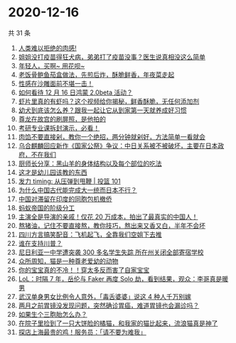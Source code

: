 # 2020-12-16

共 31 条

<!-- BEGIN ZHIHUVIDEO -->
<!-- 最后更新时间 Wed Dec 16 2020 17:07:17 GMT+0800 (CST) -->
1. [人类难以拒绝的肉感!](https://www.zhihu.com/zvideo/1322197133614039040)
1. [姐姐没打疫苗得狂犬病，弟弟打了疫苗没事？医生说真相没这么简单](https://www.zhihu.com/zvideo/1322276660104572928)
1. [年轻人，买啊~ 用花呗~](https://www.zhihu.com/zvideo/1322476552668200960)
1. [老饭骨鲍鱼茄盒做法，先煎后炸，酥脆鲜香，年夜菜走起](https://www.zhihu.com/zvideo/1322188176518041600)
1. [性感在沙雕面前不堪一击！](https://www.zhihu.com/zvideo/1322165237861273600)
1. [如何看待 12 月 16 日鸿蒙 2.0beta 活动？](https://www.zhihu.com/zvideo/1322532883173433344)
1. [虾片里真的有虾吗？这个视频给你揭秘，鲜香酥脆，无任何添加剂](https://www.zhihu.com/zvideo/1320874789674450944)
1. [幼犬到底该怎么养？跟我一起让它从到家第一天就养成好习惯](https://www.zhihu.com/zvideo/1321457342123053056)
1. [尊龙在故宫的刷屏照，是他拍的](https://www.zhihu.com/zvideo/1321921622736441344)
1. [考研专业课拆封演示，必看！](https://www.zhihu.com/zvideo/1320664344884350976)
1. [肉馅不要直接剁，教你一个绝招，两分钟就剁好，方法简单一看就会](https://www.zhihu.com/zvideo/1322555731573551104)
1. [乌合麒麟回应新作《国家公祭》争议：中日关系被不被破坏，主要在日本政府，不在我们](https://www.zhihu.com/zvideo/1321820582329798656)
1. [厨师长分享：黑山羊的身体结构以及每个部位的吃法](https://www.zhihu.com/zvideo/1322539320126312448)
1. [这才是幼儿园该教的东西](https://www.zhihu.com/zvideo/1322554655919407104)
1. [发力 timing: 从压弹到甩鞭 | 投篮 101](https://www.zhihu.com/zvideo/1322141847188602880)
1. [为什么中国古代能完成大一统而日本不行？](https://www.zhihu.com/zvideo/1321887085674643456)
1. [中国对滞留在印度的同胞包机撤侨](https://www.zhihu.com/zvideo/1322246281603731456)
1. [蚂蚁帝国的阶级分工](https://www.zhihu.com/zvideo/1322300322627375104)
1. [主演全是导演的亲戚！仅花 20 万成本，拍出了最真实的中国人！](https://www.zhihu.com/zvideo/1322239342593982464)
1. [熬猪油，记住不要直接熬，教你技巧，熬出来又香又白，半年不会坏](https://www.zhihu.com/zvideo/1322192650842091520)
1. [四川方言搞笑配音：飞机起飞，全靠我们空姐下去推](https://www.zhihu.com/zvideo/1321845598920945664)
1. [谁在支持川普？](https://www.zhihu.com/zvideo/1322328739301679104)
1. [尼日利亚一中学遭突袭 300 多名学生失踪 所在州关闭全部寄宿学校](https://www.zhihu.com/zvideo/1321741555493650432)
1. [众所周知，猫是一种尊老爱幼的动物](https://www.zhihu.com/zvideo/1321803804577386496)
1. [你的宝宝真的不冷！！穿太多反而害了自家宝宝](https://www.zhihu.com/zvideo/1321771718756052992)
1. [LoL：时隔 7 年，岳伦与 Faker 再度 Solo 劫，看到结果，观众：李哥真是暖男](https://www.zhihu.com/zvideo/1321877554849083392)
1. [武汉单身男女比例令人意外，「毒舌婆婆」说这 4 种人千万别嫁](https://www.zhihu.com/zvideo/1321948600293421056)
1. [两月之前胃镜没发现问题，突然确诊胃癌，难道胃镜也会漏诊吗？](https://www.zhihu.com/zvideo/1321903876711227392)
1. [如果生个三胞胎怎么办？](https://www.zhihu.com/zvideo/1321861281591410688)
1. [在院子里捡到了一只大饼脸的橘猫，和我家的猫比起来，流浪猫真是神了](https://www.zhihu.com/zvideo/1321890483547979776)
1. [探店上海最贵的鸡！服务员：「请不要为难我」](https://www.zhihu.com/zvideo/1320783922339246080)
<!-- END ZHIHUVIDEO -->
